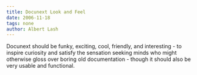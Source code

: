 ```yaml
---
title: Docunext Look and Feel
date: 2006-11-18
tags: none
author: Albert Lash
---
```


Docunext should be funky, exciting, cool, friendly, and interesting - to inspire curiosity and satisfy the sensation seeking minds who might otherwise gloss over boring old documentation - though it should also be very usable and functional.

